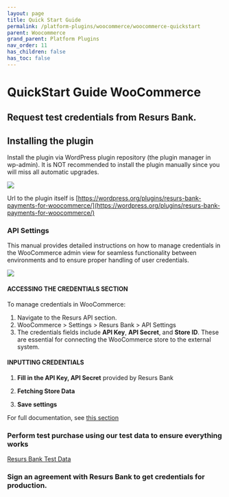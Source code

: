 ```yaml
---
layout: page
title: Quick Start Guide
permalink: /platform-plugins/woocommerce/woocommerce-quickstart
parent: Woocommerce
grand_parent: Platform Plugins
nav_order: 11
has_children: false
has_toc: false
---
```


# QuickStart Guide WooCommerce

## Request test credentials from Resurs Bank.

## Installing the plugin

Install the plugin via WordPress plugin repository (the plugin manager
in wp-admin). It is NOT recommended to install the plugin manually since
you will miss all automatic upgrades.

![](../../../../attachments/files/rb_plugin_install.png)

Url to the plugin itself is
[https://wordpress.org/plugins/resurs-bank-payments-for-woocommerce/](https://wordpress.org/plugins/resurs-bank-payments-for-woocommerce/)

### API Settings

This manual provides detailed instructions on how to manage credentials in the WooCommerce admin view for seamless
functionality between environments and to ensure proper handling of user credentials.

![](../../../../attachments/files/wp_credentials.png)

#### ACCESSING THE CREDENTIALS SECTION

To manage credentials in WooCommerce:

1. Navigate to the Resurs API section.
2. WooCommerce > Settings > Resurs Bank > API Settings
3. The credentials fields include **API Key**, **API Secret**, and **Store ID**. These are essential for connecting the
   WooCommerce store to the external system.

#### INPUTTING CREDENTIALS

1. **Fill in the API Key, API Secret** provided by Resurs Bank

2. **Fetching Store Data**

3. **Save settings**

For full documentation, see [this section](resurs-merchant-api-for-woocommerce.md)

### Perform test purchase using our test data to ensure everything works

[Resurs Bank Test Data](https://developers.resurs.com/testing/)

### Sign an agreement with Resurs Bank to get credentials for production.
